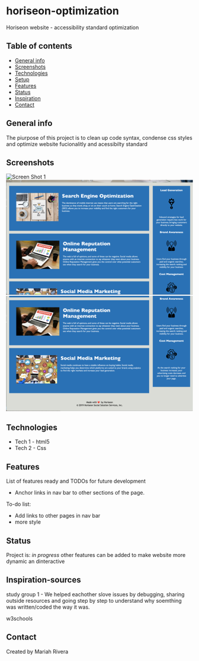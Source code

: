 # horiseon-optimization

Horiseon website - accessibility standard optimization

## Table of contents

- [General info](#general-info)
- [Screenshots](#screenshots)
- [Technologies](#technologies)
- [Setup](#setup)
- [Features](#features)
- [Status](#status)
- [Inspiration](#inspiration-sources)
- [Contact](#contact)

## General info

The piurpose of this project is to clean up code syntax, condense css styles and optimize website fucionalitly and acessibilty standard

## Screenshots

![Screen Shot 1](./assets/images/screenshot1.png)
![Screen Shot 2](./assets/images/screenshot2.png)
![Screen Shot 3](./assets/images/screenshot3.png)

## Technologies

- Tech 1 - html5
- Tech 2 - Css

## Features

List of features ready and TODOs for future development

- Anchor links in nav bar to other sections of the page.

To-do list:

- Add links to other pages in nav bar
- more style

## Status

Project is: _in progress_ other features can be added to make website more dynamic an dinteractive

## Inspiration-sources

study group 1 - We helped eachother slove issues by debugging, sharing outside resources and going step by step to understand why soemthing was written/coded the way it was.

w3schools

## Contact

Created by Mariah Rivera
